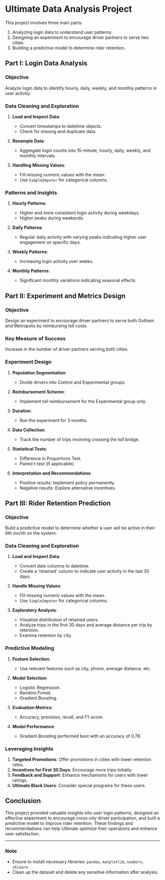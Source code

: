 # Ultimate Data Analysis Project

This project involves three main parts:

1. Analyzing login data to understand user patterns.
2. Designing an experiment to encourage driver partners to serve two cities.
3. Building a predictive model to determine rider retention.

## Part I: Login Data Analysis

### Objective

Analyze login data to identify hourly, daily, weekly, and monthly patterns in user activity.

### Data Cleaning and Exploration

1. **Load and Inspect Data**:
   - Convert timestamps to datetime objects.
   - Check for missing and duplicate data.

2. **Resample Data**:
   - Aggregate login counts into 15-minute, hourly, daily, weekly, and monthly intervals.

3. **Handling Missing Values**:
   - Fill missing numeric values with the mean.
   - Use `SimpleImputer` for categorical columns.

### Patterns and Insights

1. **Hourly Patterns**:
   - Higher and more consistent login activity during weekdays.
   - Higher peaks during weekends.

2. **Daily Patterns**:
   - Regular daily activity with varying peaks indicating higher user engagement on specific days.

3. **Weekly Patterns**:
   - Increasing login activity over weeks.

4. **Monthly Patterns**:
   - Significant monthly variations indicating seasonal effects.

## Part II: Experiment and Metrics Design

### Objective

Design an experiment to encourage driver partners to serve both Gotham and Metropolis by reimbursing toll costs.

### Key Measure of Success

Increase in the number of driver partners serving both cities.

### Experiment Design

1. **Population Segmentation**:
   - Divide drivers into Control and Experimental groups.

2. **Reimbursement Scheme**:
   - Implement toll reimbursement for the Experimental group only.

3. **Duration**:
   - Run the experiment for 3 months.

4. **Data Collection**:
   - Track the number of trips involving crossing the toll bridge.

5. **Statistical Tests**:
   - Difference in Proportions Test.
   - Paired t-test (if applicable).

6. **Interpretation and Recommendations**:
   - Positive results: Implement policy permanently.
   - Negative results: Explore alternative incentives.

## Part III: Rider Retention Prediction

### Objective

Build a predictive model to determine whether a user will be active in their 6th month on the system.

### Data Cleaning and Exploration

1. **Load and Inspect Data**:
   - Convert date columns to datetime.
   - Create a 'retained' column to indicate user activity in the last 30 days.

2. **Handle Missing Values**:
   - Fill missing numeric values with the mean.
   - Use `SimpleImputer` for categorical columns.

3. **Exploratory Analysis**:
   - Visualize distribution of retained users.
   - Analyze trips in the first 30 days and average distance per trip by retention.
   - Examine retention by city.

### Predictive Modeling

1. **Feature Selection**:
   - Use relevant features such as city, phone, average distance, etc.

2. **Model Selection**:
   - Logistic Regression.
   - Random Forest.
   - Gradient Boosting.

3. **Evaluation Metrics**:
   - Accuracy, precision, recall, and F1-score.

4. **Model Performance**:
   - Gradient Boosting performed best with an accuracy of 0.78.

### Leveraging Insights

1. **Targeted Promotions**: Offer promotions in cities with lower retention rates.
2. **Incentives for First 30 Days**: Encourage more trips initially.
3. **Feedback and Support**: Enhance mechanisms for users with lower ratings.
4. **Ultimate Black Users**: Consider special programs for these users.

## Conclusion

This project provided valuable insights into user login patterns, designed an effective experiment to encourage cross-city driver participation, and built a predictive model to improve rider retention. These findings and recommendations can help Ultimate optimize their operations and enhance user satisfaction.

---

### Note

- Ensure to install necessary libraries: `pandas`, `matplotlib`, `seaborn`, `sklearn`.
- Clean up the dataset and delete any sensitive information after analysis.